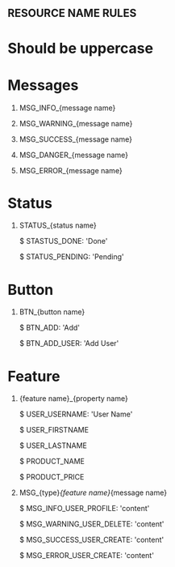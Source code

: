 ## RESOURCE NAME RULES

# Should be uppercase

# Messages
    
1. MSG_INFO_{message name}

2. MSG_WARNING_{message name}

3. MSG_SUCCESS_{message name}

4. MSG_DANGER_{message name}

5. MSG_ERROR_{message name}

# Status

1. STATUS_{status name}

    $ STASTUS_DONE: 'Done'

    $ STATUS_PENDING: 'Pending'

# Button

1. BTN_{button name}

    $ BTN_ADD: 'Add'

    $ BTN_ADD_USER: 'Add User'

# Feature

1. {feature name}_{property name}

    $ USER_USERNAME: 'User Name'

    $ USER_FIRSTNAME

    $ USER_LASTNAME

    $ PRODUCT_NAME

    $ PRODUCT_PRICE

2. MSG_{type}_{feature name}_{message name}

    $ MSG_INFO_USER_PROFILE: 'content'

    $ MSG_WARNING_USER_DELETE: 'content'

    $ MSG_SUCCESS_USER_CREATE: 'content'

    $ MSG_ERROR_USER_CREATE: 'content'



